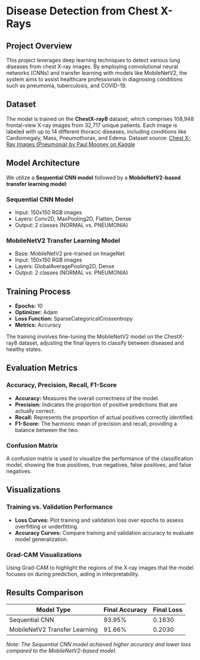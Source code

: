 # Disease Detection from Chest X-Rays

## Project Overview

This project leverages deep learning techniques to detect various lung diseases from chest X-ray images. By employing convolutional neural networks (CNNs) and transfer learning with models like MobileNetV2, the system aims to assist healthcare professionals in diagnosing conditions such as pneumonia, tuberculosis, and COVID-19.

## Dataset

The model is trained on the **ChestX-ray8** dataset, which comprises 108,948 frontal-view X-ray images from 32,717 unique patients. Each image is labeled with up to 14 different thoracic diseases, including conditions like Cardiomegaly, Mass, Pneumothorax, and Edema.
Dataset source: [Chest X-Ray Images (Pneumonia) by Paul Mooney on Kaggle](https://www.kaggle.com/datasets/paultimothymooney/chest-xray-pneumonia)

## Model Architecture

We utilize a **Sequential CNN model** followed by a **MobileNetV2-based transfer learning model**:

### Sequential CNN Model

- Input: 150x150 RGB images  
- Layers: Conv2D, MaxPooling2D, Flatten, Dense 
- Output: 2 classes (NORMAL vs. PNEUMONIA)

### MobileNetV2 Transfer Learning Model

- Base: MobileNetV2 pre-trained on ImageNet  
- Input: 150x150 RGB images  
- Layers: GlobalAveragePooling2D, Dense  
- Output: 2 classes (NORMAL vs. PNEUMONIA)

## Training Process

- **Epochs:** 10  
- **Optimizer:** Adam  
- **Loss Function:** SparseCategoricalCrossentropy  
- **Metrics:** Accuracy

The training involves fine-tuning the MobileNetV2 model on the ChestX-ray8 dataset, adjusting the final layers to classify between diseased and healthy states.

## Evaluation Metrics

### Accuracy, Precision, Recall, F1-Score

- **Accuracy:** Measures the overall correctness of the model.  
- **Precision:** Indicates the proportion of positive predictions that are actually correct.  
- **Recall:** Represents the proportion of actual positives correctly identified.  
- **F1-Score:** The harmonic mean of precision and recall, providing a balance between the two.

### Confusion Matrix

A confusion matrix is used to visualize the performance of the classification model, showing the true positives, true negatives, false positives, and false negatives.

## Visualizations

### Training vs. Validation Performance

- **Loss Curves:** Plot training and validation loss over epochs to assess overfitting or underfitting.  
- **Accuracy Curves:** Compare training and validation accuracy to evaluate model generalization.

### Grad-CAM Visualizations

Using Grad-CAM to highlight the regions of the X-ray images that the model focuses on during prediction, aiding in interpretability.

## Results Comparison

| Model Type                  | Final Accuracy | Final Loss |
|-----------------------------|----------------|------------|
| Sequential CNN              | 93.95%         | 0.1630     |
| MobileNetV2 Transfer Learning | 91.66%       | 0.2030     |

*Note: The Sequential CNN model achieved higher accuracy and lower loss compared to the MobileNetV2-based model.*


